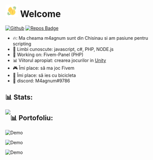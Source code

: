 
# <img src="https://raw.githubusercontent.com/jefestef/jefestef/master/wave.gif" width="40px"> Welcome
[![Github](https://img.shields.io/github/followers/m4agnum?label=Followers&logo=Github)](https://github.com/m4agnum)
[![Repos Badge](https://badges.pufler.dev/repos/m4agnum?color=blue&logo=GitBook)](https://github.com/m4agnum)
- 🔥: Ma cheama m4agnum sunt din Chisinau si am pasiune pentru scripting 
- :scroll: Limbi cunoscute: javascript, c#, PHP, NODE.js
- :telescope: Working on: Fivem-Panel (PHP)
- :bar_chart: Viitorul apropiat: crearea jocurilor in [Unity](https://unity.com/)
- :video_game: Îmi place: să ma joc Fivem
- 🚴 Îmi place: să ies cu bicicleta
- 📱 discord: M4agnum#9786

## :bar_chart:  Stats:


  <a href="https://github-readme-stats.vercel.app/api?username=jefestef&theme=city_lights">
    <img align="left" src="https://github-readme-stats.vercel.app/api?username=m4agnum&count_private=true&show_icons=true&theme=city_lights" />
  </a>
  
## :bar_chart:  Portofoliu:
![Demo](../main/panel_light.png?raw=true)

![Demo](../main/image.png?raw=true)

![Demo](../main/image.png?raw=true)
 
